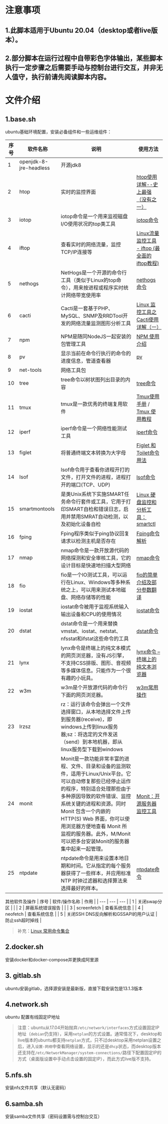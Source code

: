 # 注意事项
## 1.此脚本适用于Ubuntu 20.04（desktop或者live版本）。
## 2.部分脚本在运行过程中自带彩色字体输出，某些脚本执行一定步骤之后需要手动与控制台进行交互，并非无人值守，执行前请先阅读脚本内容。

# 文件介绍

## 1.base.sh
ubuntu基础环境配置，安装必备组件和一些运维组件：

| 序号 | 软件名称 | 说明 | 使用方法 |
| --- | --- | --- | --- |
| 1 | openjdk-8-jre-headless | 开源jdk8 |  |
| 2 | htop | 实时的监控界面 | [htop使用详解--史上最强（没有之一）](https://cloud.tencent.com/developer/article/1115041) |
| 3 | iotop | iotop命令是一个用来监视磁盘I/O使用状况的top类工具 | [iotop命令](https://man.linuxde.net/iotop) |
| 4 | iftop | 查看实时的网络流量，监控TCP/IP连接等 | [Linux流量监控工具 - iftop (最全面的iftop教程)](https://www.vpser.net/manage/iftop.html) |
| 5 | nethogs | NetHogs是一个开源的命令行工具（类似于Linux的top命令），用来按进程或程序实时统计网络带宽使用率 | [nethogs命令](https://man.linuxde.net/nethogs) |
| 6 | cacti | Cacti是一套基于PHP、MySQL、SNMP及RRDTool开发的网络流量监测图形分析工具 | [Linux 监控工具之Cacti使用详解（一）](https://blog.51cto.com/freeloda/1308140) |
| 7 | npm | NPM是随同NodeJS一起安装的包管理工具 | [NPM 使用介绍](https://www.runoob.com/nodejs/nodejs-npm.html) |
| 8 | pv | 显示当前在命令行执行的命令的进度信息，管道查看器 | [pv](https://wangchujiang.com/linux-command/c/pv.html) |
| 9 | net-tools | 网络工具包 |  |
| 10 | tree | tree命令以树状图列出目录的内容 | [tree命令](https://man.linuxde.net/tree) |
| 11 | tmux | tmux是一款优秀的终端复用软件 | [Tmux使用手册](http://louiszhai.github.io/2017/09/30/tmux/) / [Tmux 使用教程](https://www.ruanyifeng.com/blog/2019/10/tmux.html) |
| 12 | iperf | iperf命令是一个网络性能测试工具 | [iperf命令](https://man.linuxde.net/iperf) |
| 13 | figlet | 将普通终端文本转换为大字母 | [Figlet 和 Toilet命令用法](https://www.linuxprobe.com/figlet-toilet-command.html) |
| 14 | lsof | lsof命令用于查看你进程开打的文件，打开文件的进程，进程打开的端口(TCP、UDP) | [lsof命令](https://man.linuxde.net/lsof) |
| 15 | smartmontools | 是类Unix系统下实施SMART任务命令行套件或工具，它用于打印SMART自检和错误日志，启用并禁用SMRAT自动检测，以及初始化设备自检 | [Linux 硬盘监控和分析工具：smartctl](https://leif.fun/articles/2019/08/22/1566473324516.html) |
| 16 | fping | Fping程序类似于ping协议回复请求以检测主机是否存在 | [Fping命令解析](https://blog.csdn.net/wz_cow/article/details/80967255) |
| 17 | nmap | nmap命令是一款开放源代码的网络探测和安全审核工具，它的设计目标是快速地扫描大型网络 | [nmap命令](https://man.linuxde.net/nmap) |
| 18 | fio | fio是一个IO测试工具，可以运行在Linux、Windows等多种系统之上，可以用来测试本地磁盘、网络存储等的性能 | [fio的简单介绍及部分参数翻译](https://blog.csdn.net/MrSate/article/details/53292102) |
| 19 | iostat | iostat命令被用于监视系统输入输出设备和CPU的使用情况 | [iostat命令](https://man.linuxde.net/iostat) |
| 20 | dstat | dstat命令是一个用来替换vmstat、iostat、netstat、nfsstat和ifstat这些命令的工具 | [dstat命令](https://man.linuxde.net/dstat) |
| 21 | lynx | lynx命令是终端上的纯文本模式的网页浏览器，没有JS引擎，不支持CSS排版、图形、音视频等多媒体信息。只能作为一个很有趣的小玩具。| [lynx命令 – 终端上的纯文本浏览器](https://www.linuxcool.com/lynx) |
| 22 | w3m | w3m是个开放源代码的命令行下面的网页浏览器。| [w3m常用操作](http://blog.lujun9972.win/blog/2016/12/11/w3m%E5%B8%B8%E7%94%A8%E6%93%8D%E4%BD%9C/index.html) |
| 23 | lrzsz | rz：运行该命令会弹出一个文件选择窗口，从本地选择文件上传到服务器(receive)，即windows上传到linux服务器;sz：将选定的文件发送（send）到本地机器，即从linux服务型下载到windows ||
| 24 | monit | Monit是一款功能非常丰富的进程、文件、目录和设备的监测软件，适用于Linux/Unix平台。它可以自动修复那些已经停止运作的程序，特别适合处理那些由于多种原因导致的软件错误、监控系统关键的进程和资源。同时Monit 包含一个内嵌的 HTTP(S) Web 界面，你可以使用浏览器方便地查看 Monit 所监视的服务器。此外，M/Monit可以把多台安装Monit的服务器集中起来一起管理。| [Monit：开源服务器监控工具](https://www.cnblogs.com/52fhy/p/6412547.html) |
| 25 | ntpdate | ntpdate命令是用来设置本地日期和时间。它从指定的每个服务器获得了一些样本，并应用标准 NTP 时钟过滤器和选择算法来选择最好的样本。 | [ntpdate命令](https://man.linuxde.net/ntpdate)|

其他软件及操作
|  序号 |  软件/操作名称 |  作用 |
| --- | --- | --- |
| 1 | 关闭swap分区 |  |
| 2 | 屏蔽系统错误报告 |  |
| 3 | screenfetch | 查看系统信息 |
| 4 | neofetch | 查看系统信息 |
| 5 | 关闭SSH DNS反向解析和GSSAPI的用户认证  | 防止ssh超时掉线 |

> 补充：[Linux 常用命令集合](https://www.runoob.com/w3cnote/linux-common-command.html)

## 2.docker.sh
安装docker和docker-compose并更换成阿里源

## 3. gitlab.sh
ubuntu安装gitlab，选择源安装是最新版，直接下载安装包是13.1.3版本

## 4.network.sh
ubuntu 配置有线固定IP地址

> 注意：ubuntu从17.04开始抛弃`/etc/network/interfaces`方式设置固定IP地址（`debian`仍支持），采用`netplan`的方式设置。通常情况下，desktop和live版本的ubuntu都支持`netplan`方式，只不过desktop采用netplan设置之后，进入`设置-网络`中查看网络设置，显示的还是`dhcp`状态，而desktop版本还支持在`/etc/NetworkManager/system-connections/`路径下配置固定IP的方式（桌面版设置中手动点击设置的固定IP），而此方式live版不支持。

## 5.nfs.sh
安装nfs文件共享（默认无密码）

## 6.samba.sh
安装samba文件共享（密码设置需与控制台交互）
